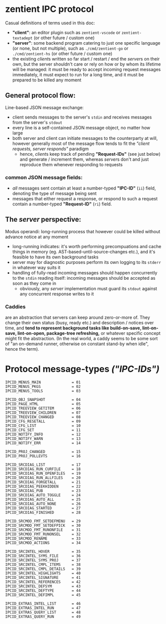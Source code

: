 # zentient IPC protocol

Casual definitions of terms used in this doc:
- **"client"**: an editor plugin such as `zentient-vscode` or `zentient-textadept` (or other future / custom one)
- **"server"**: some backend program catering to just one specific language (or none, but not multiple), such as `./cmd/zentient-go` or `./cmd/zentient-hs` (or other future / custom one)
- the existing *client*s written so far start / restart / end the *server*s on their own, but the server shouldn't care or rely on how or by whom its lifetime will be managed: it must be ready to accept incoming request messages  immediately, it must expect to run for a long time, and it must be prepared to be killed any moment

## General protocol flow:

Line-based JSON message exchange:
- client sends messages to the server's `stdin` and receives messages from the server's `stdout`
- every line is a self-contained JSON message object, no matter how large
- both server and client can initiate messages to the counterparty at will, however generally most of the message flow tends to fit the _"client requests, server responds"_ paradigm
  - hence, *client*s keep track of pending **"Request-IDs"** (see just below) and generate / increment them, whereas *server*s don't and just reproduce them whenever responding to requests

### common JSON message fields:

- _all_ messages sent contain at least a number-typed **"IPC-ID"** (`ii`) field, denoting the type of message being sent
- messages that either request a response, or respond to such a request contain a number-typed **"Request-ID"** (`ri`) field.

## The _server_ perspective:

Modus operandi: long-running process that however could be killed without advance notice at any moment
  - long-running indicates: it's worth performing precompuations and cache things in memory (eg. AST-based-until-source-changes etc.), and it's feasible to have its own background tasks
  - server may for diagnostic purposes perform its own logging to its `stderr` in whatever way suits it
  - handling of fully-read incoming messages should happen concurrently to the `stdin` reading itself: incoming messages should be accepted as soon as they come in
    - obviously, any *server* implementation must guard its `stdout` against any concurrent response writes to it

### Caddies

are an abstraction that servers can keep around zero-or-more of. They change their own status (busy, ready etc.) and description / notices over time, and **tend to represent background tasks like build-on-save, lint-on-save, lint-on-open, package-tree refreshing,** or whatever specific concept might fit the abstraction. (In the real world, a caddy seems to be some sort of "an on-demand runner, otherwise on constant stand-by when idle", hence the term).

# Protocol message-types *("IPC-IDs")*

	IPCID_MENUS_MAIN              = 01
	IPCID_MENUS_PKGS              = 02
	IPCID_MENUS_TOOLS             = 03

	IPCID_OBJ_SNAPSHOT            = 04
	IPCID_PAGE_HTML               = 05
	IPCID_TREEVIEW_GETITEM        = 06
	IPCID_TREEVIEW_CHILDREN       = 07
	IPCID_TREEVIEW_CHANGED        = 08
	IPCID_CFG_RESETALL            = 09
	IPCID_CFG_LIST                = 10
	IPCID_CFG_SET                 = 11
	IPCID_NOTIFY_INFO             = 12
	IPCID_NOTIFY_WARN             = 13
	IPCID_NOTIFY_ERR              = 14

	IPCID_PROJ_CHANGED            = 15
	IPCID_PROJ_POLLEVTS           = 16

	IPCID_SRCDIAG_LIST            = 17
	IPCID_SRCDIAG_RUN_CURFILE     = 18
	IPCID_SRCDIAG_RUN_OPENFILES   = 19
	IPCID_SRCDIAG_RUN_ALLFILES    = 20
	IPCID_SRCDIAG_FORGETALL       = 21
	IPCID_SRCDIAG_PEEKHIDDEN      = 22
	IPCID_SRCDIAG_PUB             = 23
	IPCID_SRCDIAG_AUTO_TOGGLE     = 24
	IPCID_SRCDIAG_AUTO_ALL        = 25
	IPCID_SRCDIAG_AUTO_NONE       = 26
	IPCID_SRCDIAG_STARTED         = 27
	IPCID_SRCDIAG_FINISHED        = 28

	IPCID_SRCMOD_FMT_SETDEFMENU   = 29
	IPCID_SRCMOD_FMT_SETDEFPICK   = 30
	IPCID_SRCMOD_FMT_RUNONFILE    = 31
	IPCID_SRCMOD_FMT_RUNONSEL     = 32
	IPCID_SRCMOD_RENAME           = 33
	IPCID_SRCMOD_ACTIONS          = 34

	IPCID_SRCINTEL_HOVER          = 35
	IPCID_SRCINTEL_SYMS_FILE      = 36
	IPCID_SRCINTEL_SYMS_PROJ      = 37
	IPCID_SRCINTEL_CMPL_ITEMS     = 38
	IPCID_SRCINTEL_CMPL_DETAILS   = 39
	IPCID_SRCINTEL_HIGHLIGHTS     = 40
	IPCID_SRCINTEL_SIGNATURE      = 41
	IPCID_SRCINTEL_REFERENCES     = 42
	IPCID_SRCINTEL_DEFSYM         = 43
	IPCID_SRCINTEL_DEFTYPE        = 44
	IPCID_SRCINTEL_DEFIMPL        = 45

	IPCID_EXTRAS_INTEL_LIST       = 46
	IPCID_EXTRAS_INTEL_RUN        = 47
	IPCID_EXTRAS_QUERY_LIST       = 48
	IPCID_EXTRAS_QUERY_RUN        = 49
